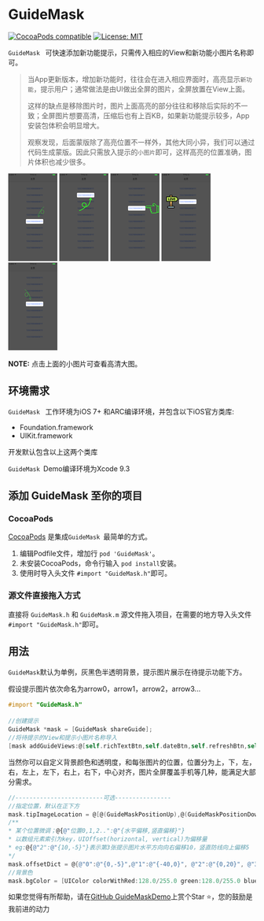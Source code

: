 # GuideMask

[![CocoaPods compatible](https://img.shields.io/cocoapods/v/GuideMask.svg?style=flat)](https://cocoapods.org/pods/GuideMask) 
[![License: MIT](https://img.shields.io/cocoapods/l/GuideMask.svg?style=flat)](http://opensource.org/licenses/MIT)

`GuideMask ` 可快速添加新功能提示，只需传入相应的View和新功能小图片名称即可。

> 当App更新版本，增加新功能时，往往会在进入相应界面时，高亮显示`新功能`，提示用户；通常做法是由UI做出全屏的图片，全屏放置在View上面。
> 
> 这样的缺点是移除图片时，图片上面高亮的部分往往和移除后实际的不一致；全屏图片想要高清，压缩后也有上百KB，如果新功能提示较多，App安装包体积会明显增大。
> 
> 观察发现，后面蒙版除了高亮位置不一样外，其他大同小异，我们可以通过代码生成蒙版。因此只需放入提示的`小图片`即可，这样高亮的位置准确，图片体积也减少很多。

[![](https://raw.githubusercontent.com/muzipiao/GitHubImages/master/GuideMaskImages/GuideMaskImages_Small/guidemask0.png)](https://raw.githubusercontent.com/muzipiao/GitHubImages/master/GuideMaskImages/GuideMaskImages_Big/guidemask0.png)
[![](https://raw.githubusercontent.com/muzipiao/GitHubImages/master/GuideMaskImages/GuideMaskImages_Small/guidemask1.png)](https://raw.githubusercontent.com/muzipiao/GitHubImages/master/GuideMaskImages/GuideMaskImages_Big/guidemask1.png)
[![](https://raw.githubusercontent.com/muzipiao/GitHubImages/master/GuideMaskImages/GuideMaskImages_Small/guidemask2.png)](https://raw.githubusercontent.com/muzipiao/GitHubImages/master/GuideMaskImages/GuideMaskImages_Big/guidemask2.png)
[![](https://raw.githubusercontent.com/muzipiao/GitHubImages/master/GuideMaskImages/GuideMaskImages_Small/guidemask3.png)](https://raw.githubusercontent.com/muzipiao/GitHubImages/master/GuideMaskImages/GuideMaskImages_Big/guidemask3.png)
[![](https://raw.githubusercontent.com/muzipiao/GitHubImages/master/GuideMaskImages/GuideMaskImages_Small/guidemask4.png)](https://raw.githubusercontent.com/muzipiao/GitHubImages/master/GuideMaskImages/GuideMaskImages_Big/guidemask4.png)

**NOTE:** 点击上面的小图片可查看高清大图。

## 环境需求

`GuideMask ` 工作环境为iOS 7+ 和ARC编译环境，并包含以下iOS官方类库:

* Foundation.framework
* UIKit.framework

开发默认包含以上这两个类库

`GuideMask `Demo编译环境为Xcode 9.3

## 添加 GuideMask 至你的项目

### CocoaPods

[CocoaPods](http://cocoapods.org) 是集成`GuideMask `最简单的方式。

1. 编辑Podfile文件，增加行 `pod 'GuideMask'`。
2. 未安装CocoaPods，命令行输入 `pod install`安装。
3. 使用时导入头文件 `#import "GuideMask.h"`即可。

### 源文件直接拖入方式

直接将 `GuideMask.h` 和 `GuideMask.m` 源文件拖入项目，在需要的地方导入头文件`#import "GuideMask.h"`即可。

## 用法

`GuideMask`默认为单例，灰黑色半透明背景，提示图片展示在待提示功能下方。

假设提示图片依次命名为arrow0，arrow1，arrow2，arrow3...

```objective-c
#import "GuideMask.h"

//创建提示
GuideMask *mask = [GuideMask shareGuide];
//将待提示的View和提示小图片名称导入
[mask addGuideViews:@[self.richTextBtn,self.dateBtn,self.refreshBtn,self.fmdbBtn] imagePrefixName:@"arrow"];
```

当然你可以自定义背景颜色和透明度，和每张图片的位置，位置分为上，下，左，右，左上，左下，右上，右下，中心对齐，图片全屏覆盖手机等几种，能满足大部分需求。

```objective-c
//-------------------------可选----------------
//指定位置，默认在正下方
mask.tipImageLocation = @[@(GuideMaskPositionUp),@(GuideMaskPositionDown),@(GuideMaskPositionLeft),@(GuideMaskPositionRight),@(GuideMaskPositionLeftUp),@(GuideMaskPositionRightUp),@(GuideMaskPositionLeftDown),@(GuideMaskPositionRightDown)];
/**
* 某个位置微调；@{@"位置0,1,2..":@"{水平偏移,竖直偏移}"}
* 以数组元素索引为key，UIOffset(horizontal, vertical)为偏移量
* eg:@{@"2":@"{10,-5}"}表示第3张提示图片水平方向向右偏移10，竖直防线向上偏移5
*/
mask.offsetDict = @{@"0":@"{0,-5}",@"1":@"{-40,0}", @"2":@"{0,20}", @"3":@"{0,8}"};
//背景色
mask.bgColor = [UIColor colorWithRed:128.0/255.0 green:128.0/255.0 blue:128.0/255.0 alpha:0.7];
```

如果您觉得有所帮助，请在[GitHub GuideMaskDemo](https://github.com/muzipiao/GuideMask)上赏个Star ⭐️，您的鼓励是我前进的动力
